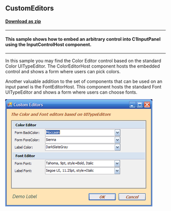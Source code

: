 ## CustomEditors
#### [Download as zip](https://grapecity.github.io/DownGit/#/home?url=https://github.com/GrapeCity/ComponentOne-WinForms-Samples/tree/master/NetFramework\InputPanel\VB\CustomEditors)
____
#### This sample shows how to embed an arbitrary control into C1InputPanel using the InputControlHost component.
____
In this sample you may find the Color Editor control based on the standard Color UITypeEditor.
The ColorEditorHost component hosts the embedded control and shows a form where users can pick colors.

Another valuable addition to the set of components that can be used on an input panel is the FontEditorHost.
This component hosts the standard Font UITypeEditor and shows a form where users can choose fonts.

![screenshot](screenshot.PNG)
